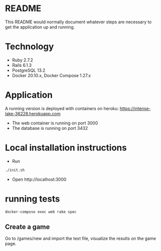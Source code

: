 # README

This README would normally document whatever steps are necessary to get the
application up and running.
 
# Technology
 - Ruby 2.7.2
 - Rails 6.1.3
 - PostgreSQL 13.2 
 - Docker 20.10.x, Docker Compose 1.27.x
 
# Application
A running version is deployed with containers on heroku: https://intense-lake-36228.herokuapp.com
  - The web container is running on port 3000
  - The database is running on port 3432 

# Local installation instructions
 - Run
 ```Bash
./init.sh
 ```
 - Open http://localhost:3000
 
 # running tests
 ```Bash
docker-compose exec web rake spec 
```

## Create a game
Go to /games/new and import the text file, visualize the results on the game page.